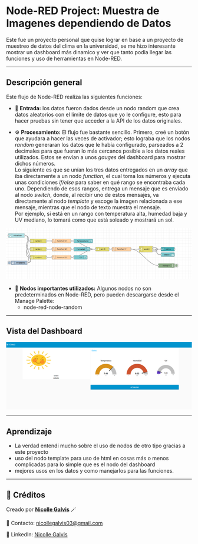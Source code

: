 # Node-RED Project: Muestra de Imagenes dependiendo de Datos

Este fue un proyecto personal que quise lograr en base a un proyecto de muestreo de datos del clima en la universidad, se me hizo interesante mostrar un dashboard más dinamico y ver que tanto podia llegar las funciones y uso de herramientas en Node-RED.

---
## Descripción general

Este flujo de Node-RED realiza las siguientes funciones:
- 📡 **Entrada:** los datos fueron dados desde un nodo random que crea datos aleatorios con el limite de datos que yo le configure, esto para hacer pruebas sin tener que acceder a la API de los datos originales.
   
- ⚙️ **Procesamiento:** El flujo fue bastante sencillo. Primero, creé un botón que ayudara a hacer las veces de activador; esto lograba que los nodos *random* generaran los datos que le había configurado, parseados a 2 decimales para que fueran lo más cercanos posible a los datos reales utilizados. Estos se envían a unos *gauges* del dashboard para mostrar dichos números.  
  Lo siguiente es que se unían los tres datos entregados en un *array* que iba directamente a un nodo *function*, el cual toma los números y ejecuta unas condiciones *if/else* para saber en qué rango se encontraba cada uno. Dependiendo de esos rangos, entrega un mensaje que es enviado al nodo *switch*, donde, al recibir uno de estos mensajes, va directamente al nodo *template* y escoge la imagen relacionada a ese mensaje, mientras que el nodo de texto muestra el mensaje.  
  Por ejemplo, si está en un rango con temperatura alta, humedad baja y UV mediano, lo tomará como que está soleado y mostrará un sol.

<p align="center">
  <img src="images/nodos for update data of weather.png" width="600" alt="NodosWeather">
</p>

- 🧩 **Nodos importantes utilizados:** Algunos nodos no son predeterminados en Node-RED, pero pueden descargarse desde el Manage Palette:
  - node-red-node-random
    
---

## Vista del Dashboard
<p align="center">
  <img src="images/Dashboard weather.png" width="600" alt="NodosWeather">
</p>

---

## Aprendizaje 
- La verdad entendi mucho sobre el uso de nodos de otro tipo gracias a este proyecto
- uso del nodo template para uso de html en cosas más o menos complicadas para lo simple que es el nodo del dashboard
- mejores usos en los datos y como manejarlos para las funciones.

---

## 📎 Créditos
Creado por **[Nicolle Galvis](https://github.com/NicolleGalvis)** 🪄  

📧 Contacto: [nicollegalvis03@gmail.com](mailto:nicollegalvis03@gmail.com) 

🔗 LinkedIn: [Nicolle Galvis](https://www.linkedin.com/in/nicolle-galvis-640422270?utm_source=share&utm_campaign=share_via&utm_content=profile&utm_medium=android_app) 


